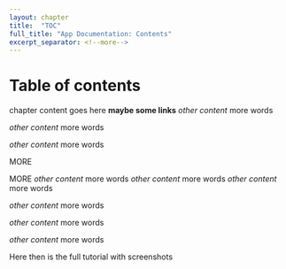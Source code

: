 ```yaml
---
layout: chapter
title:  "TOC"
full_title: "App Documentation: Contents"
excerpt_separator: <!--more-->
---
```


# Table of contents

chapter content goes here
__maybe some links__
_other content_
more words

_other content_
more words

_other content_
more words

MORE

<!--more-->

MORE
_other content_
more words
_other content_
more words
_other content_
more words

_other content_
more words

_other content_
more words

_other content_
more words

<!--more-->
Here
then is the
full tutorial with
screenshots
